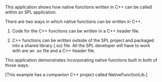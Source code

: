 This application shows how native functions written in C++ can be called within an SPL application.

There are two ways in which native functions can be written in C++.

1) Code for the C++ functions can be written in a C++ header file.

2) C++ functions can be written outside of the SPL project and packaged into a shared library (.so) file. All the SPL developer will have to work with are an .so file and a C++ header file.

This application demonstrates incorporating native functions built in both of those ways.

[This example has a companion C++ project called NativeFunctionLib.]


